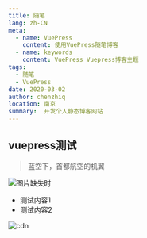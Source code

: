 ```yaml
---
title: 随笔
lang: zh-CN
meta:
  - name: VuePress
    content: 使用VuePress随笔博客
  - name: keywords
    content: VuePress Vuepress博客主题 
tags: 
  - 随笔
  - VuePress
date: 2020-03-02
author: chenzhiq
location: 南京
summary:  开发个人静态博客网站
---
```


## vuepress测试

> 蓝空下，首都航空的机翼

![图片缺失时](https://ulivz.com/assets/img/airplane.2b36c4b2.jpg)

 - 测试内容1
 - 测试内容2

![cdn](https://cdn.jsdelivr.net/gh/moyanxiaoq/pic@master/20200406/dojocat.jpg)